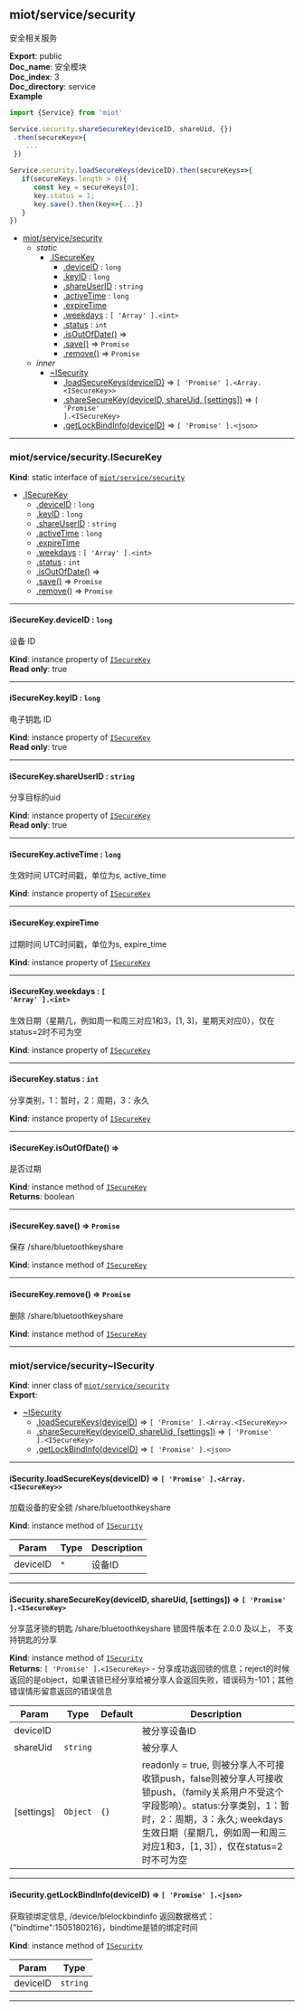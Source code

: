 <a name="module_miot/service/security"></a>

## miot/service/security
安全相关服务

**Export**: public  
**Doc_name**: 安全模块  
**Doc_index**: 3  
**Doc_directory**: service  
**Example**  
```js
import {Service} from 'miot'

Service.security.shareSecureKey(deviceID, shareUid, {})
 .then(secureKey=>{
    ...
 })

Service.security.loadSecureKeys(deviceID).then(secureKeys=>{
   if(secureKeys.length > 0){
      const key = secureKeys[0];
      key.status = 1;
      key.save().then(key=>{...})
   }
})
```

* [miot/service/security](#module_miot/service/security)
    * _static_
        * [.ISecureKey](#module_miot/service/security.ISecureKey)
            * [.deviceID](#module_miot/service/security.ISecureKey+deviceID) : <code>long</code>
            * [.keyID](#module_miot/service/security.ISecureKey+keyID) : <code>long</code>
            * [.shareUserID](#module_miot/service/security.ISecureKey+shareUserID) : <code>string</code>
            * [.activeTime](#module_miot/service/security.ISecureKey+activeTime) : <code>long</code>
            * [.expireTime](#module_miot/service/security.ISecureKey+expireTime)
            * [.weekdays](#module_miot/service/security.ISecureKey+weekdays) : <code>[ &#x27;Array&#x27; ].&lt;int&gt;</code>
            * [.status](#module_miot/service/security.ISecureKey+status) : <code>int</code>
            * [.isOutOfDate()](#module_miot/service/security.ISecureKey+isOutOfDate) ⇒
            * [.save()](#module_miot/service/security.ISecureKey+save) ⇒ <code>Promise</code>
            * [.remove()](#module_miot/service/security.ISecureKey+remove) ⇒ <code>Promise</code>
    * _inner_
        * [~ISecurity](#module_miot/service/security..ISecurity)
            * [.loadSecureKeys(deviceID)](#module_miot/service/security..ISecurity+loadSecureKeys) ⇒ <code>[ &#x27;Promise&#x27; ].&lt;Array.&lt;ISecureKey&gt;&gt;</code>
            * [.shareSecureKey(deviceID, shareUid, [settings])](#module_miot/service/security..ISecurity+shareSecureKey) ⇒ <code>[ &#x27;Promise&#x27; ].&lt;ISecureKey&gt;</code>
            * [.getLockBindInfo(deviceID)](#module_miot/service/security..ISecurity+getLockBindInfo) ⇒ <code>[ &#x27;Promise&#x27; ].&lt;json&gt;</code>


* * *

<a name="module_miot/service/security.ISecureKey"></a>

### miot/service/security.ISecureKey
**Kind**: static interface of [<code>miot/service/security</code>](#module_miot/service/security)  

* [.ISecureKey](#module_miot/service/security.ISecureKey)
    * [.deviceID](#module_miot/service/security.ISecureKey+deviceID) : <code>long</code>
    * [.keyID](#module_miot/service/security.ISecureKey+keyID) : <code>long</code>
    * [.shareUserID](#module_miot/service/security.ISecureKey+shareUserID) : <code>string</code>
    * [.activeTime](#module_miot/service/security.ISecureKey+activeTime) : <code>long</code>
    * [.expireTime](#module_miot/service/security.ISecureKey+expireTime)
    * [.weekdays](#module_miot/service/security.ISecureKey+weekdays) : <code>[ &#x27;Array&#x27; ].&lt;int&gt;</code>
    * [.status](#module_miot/service/security.ISecureKey+status) : <code>int</code>
    * [.isOutOfDate()](#module_miot/service/security.ISecureKey+isOutOfDate) ⇒
    * [.save()](#module_miot/service/security.ISecureKey+save) ⇒ <code>Promise</code>
    * [.remove()](#module_miot/service/security.ISecureKey+remove) ⇒ <code>Promise</code>


* * *

<a name="module_miot/service/security.ISecureKey+deviceID"></a>

#### iSecureKey.deviceID : <code>long</code>
设备 ID

**Kind**: instance property of [<code>ISecureKey</code>](#module_miot/service/security.ISecureKey)  
**Read only**: true  

* * *

<a name="module_miot/service/security.ISecureKey+keyID"></a>

#### iSecureKey.keyID : <code>long</code>
电子钥匙 ID

**Kind**: instance property of [<code>ISecureKey</code>](#module_miot/service/security.ISecureKey)  
**Read only**: true  

* * *

<a name="module_miot/service/security.ISecureKey+shareUserID"></a>

#### iSecureKey.shareUserID : <code>string</code>
分享目标的uid

**Kind**: instance property of [<code>ISecureKey</code>](#module_miot/service/security.ISecureKey)  
**Read only**: true  

* * *

<a name="module_miot/service/security.ISecureKey+activeTime"></a>

#### iSecureKey.activeTime : <code>long</code>
生效时间 UTC时间戳，单位为s, active_time

**Kind**: instance property of [<code>ISecureKey</code>](#module_miot/service/security.ISecureKey)  

* * *

<a name="module_miot/service/security.ISecureKey+expireTime"></a>

#### iSecureKey.expireTime
过期时间 UTC时间戳，单位为s, expire_time

**Kind**: instance property of [<code>ISecureKey</code>](#module_miot/service/security.ISecureKey)  

* * *

<a name="module_miot/service/security.ISecureKey+weekdays"></a>

#### iSecureKey.weekdays : <code>[ &#x27;Array&#x27; ].&lt;int&gt;</code>
生效日期（星期几，例如周一和周三对应1和3，[1, 3]，星期天对应0），仅在status=2时不可为空

**Kind**: instance property of [<code>ISecureKey</code>](#module_miot/service/security.ISecureKey)  

* * *

<a name="module_miot/service/security.ISecureKey+status"></a>

#### iSecureKey.status : <code>int</code>
分享类别，1：暂时，2：周期，3：永久

**Kind**: instance property of [<code>ISecureKey</code>](#module_miot/service/security.ISecureKey)  

* * *

<a name="module_miot/service/security.ISecureKey+isOutOfDate"></a>

#### iSecureKey.isOutOfDate() ⇒
是否过期

**Kind**: instance method of [<code>ISecureKey</code>](#module_miot/service/security.ISecureKey)  
**Returns**: boolean  

* * *

<a name="module_miot/service/security.ISecureKey+save"></a>

#### iSecureKey.save() ⇒ <code>Promise</code>
保存 /share/bluetoothkeyshare

**Kind**: instance method of [<code>ISecureKey</code>](#module_miot/service/security.ISecureKey)  

* * *

<a name="module_miot/service/security.ISecureKey+remove"></a>

#### iSecureKey.remove() ⇒ <code>Promise</code>
删除 /share/bluetoothkeyshare

**Kind**: instance method of [<code>ISecureKey</code>](#module_miot/service/security.ISecureKey)  

* * *

<a name="module_miot/service/security..ISecurity"></a>

### miot/service/security~ISecurity
**Kind**: inner class of [<code>miot/service/security</code>](#module_miot/service/security)  
**Export**:   

* [~ISecurity](#module_miot/service/security..ISecurity)
    * [.loadSecureKeys(deviceID)](#module_miot/service/security..ISecurity+loadSecureKeys) ⇒ <code>[ &#x27;Promise&#x27; ].&lt;Array.&lt;ISecureKey&gt;&gt;</code>
    * [.shareSecureKey(deviceID, shareUid, [settings])](#module_miot/service/security..ISecurity+shareSecureKey) ⇒ <code>[ &#x27;Promise&#x27; ].&lt;ISecureKey&gt;</code>
    * [.getLockBindInfo(deviceID)](#module_miot/service/security..ISecurity+getLockBindInfo) ⇒ <code>[ &#x27;Promise&#x27; ].&lt;json&gt;</code>


* * *

<a name="module_miot/service/security..ISecurity+loadSecureKeys"></a>

#### iSecurity.loadSecureKeys(deviceID) ⇒ <code>[ &#x27;Promise&#x27; ].&lt;Array.&lt;ISecureKey&gt;&gt;</code>
加载设备的安全锁 /share/bluetoothkeyshare

**Kind**: instance method of [<code>ISecurity</code>](#module_miot/service/security..ISecurity)  

| Param | Type | Description |
| --- | --- | --- |
| deviceID | <code>\*</code> | 设备ID |


* * *

<a name="module_miot/service/security..ISecurity+shareSecureKey"></a>

#### iSecurity.shareSecureKey(deviceID, shareUid, [settings]) ⇒ <code>[ &#x27;Promise&#x27; ].&lt;ISecureKey&gt;</code>
分享蓝牙锁的钥匙 /share/bluetoothkeyshare
锁固件版本在 2.0.0 及以上， 不支持钥匙的分享

**Kind**: instance method of [<code>ISecurity</code>](#module_miot/service/security..ISecurity)  
**Returns**: <code>[ &#x27;Promise&#x27; ].&lt;ISecureKey&gt;</code> - 分享成功返回锁的信息；reject的时候返回的是object，如果该锁已经分享给被分享人会返回失败，错误码为-101；其他错误情形留意返回的错误信息  

| Param | Type | Default | Description |
| --- | --- | --- | --- |
| deviceID |  |  | 被分享设备ID |
| shareUid | <code>string</code> |  | 被分享人 |
| [settings] | <code>Object</code> | <code>{}</code> | readonly = true, 则被分享人不可接收锁push，false则被分享人可接收锁push，（family关系用户不受这个字段影响）。status:分享类别，1：暂时，2：周期，3：永久; weekdays 生效日期（星期几，例如周一和周三对应1和3，[1, 3]），仅在status=2时不可为空 |


* * *

<a name="module_miot/service/security..ISecurity+getLockBindInfo"></a>

#### iSecurity.getLockBindInfo(deviceID) ⇒ <code>[ &#x27;Promise&#x27; ].&lt;json&gt;</code>
获取锁绑定信息, /device/blelockbindinfo 返回数据格式：{"bindtime":1505180216}，bindtime是锁的绑定时间

**Kind**: instance method of [<code>ISecurity</code>](#module_miot/service/security..ISecurity)  

| Param | Type |
| --- | --- |
| deviceID | <code>string</code> | 


* * *

